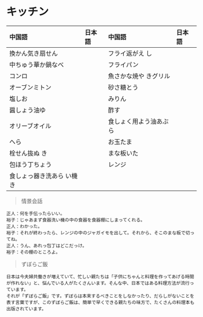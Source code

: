 # キッチン

| 中国語                                 | 日本語 | 中国語                              | 日本語 |
| :------------------------------------- | :----- | :---------------------------------- | :----- |
| <ruby>換かん気き扇せん</ruby>          |        | <ruby>フライ返がえ し</ruby>        |        |
| <ruby>中ちゅう華か鍋なべ</ruby>        |        | <ruby>フライパン</ruby>             |        |
| <ruby>コンロ</ruby>                    |        | <ruby>魚さかな焼や きグリル</ruby>  |        |
| <ruby>オーブンミトン</ruby>            |        | <ruby>砂さ糖とう</ruby>             |        |
| <ruby>塩しお</ruby>                    |        | <ruby>みりん</ruby>                 |        |
| <ruby>醤しょう油ゆ</ruby>              |        | <ruby>酢す</ruby>                   |        |
| <ruby>オリーブオイル</ruby>            |        | <ruby>食しょく用よう油あぶら</ruby> |        |
| <ruby>へら</ruby>                      |        | <ruby>お玉たま</ruby>               |        |
| <ruby>栓せん抜ぬ き</ruby>             |        | <ruby>まな板いた</ruby>             |        |
| <ruby>包ほう丁ちょう</ruby>            |        | <ruby>レンジ</ruby>                 |        |
| <ruby>食しょっ器き洗あら い機き</ruby> |        |                                     |        |

> 情景会話

```text
正人：何を手伝ったらいい。
裕子：じゃあまず食器洗い機の中の食器を食器棚にしまってくれる。
正人：わかった。
裕子：それが終わったら、レンジの中のジャガイモを出して。それから、そこのまな板で切ってね。
正人：うん、あれっ包丁はどこだっけ。
裕子：その棚のところよ。
```

> ずぼらご飯

```text
日本は今夫婦共働きが増えていて、忙しい親たちは「子供にちゃんと料理を作ってあげる時間が作れない」と、悩んでいる人がたくさんいます。そんな中、日本ではある料理方法が流行っています。
それが「ずぼらご飯」です。ずぼらは本来するべきことをしなかったり、だらしがないことを表す言葉ですが、このずぼらご飯は、簡単で早くできる親たちの味方で、たくさんの料理本も出版されています。
```
